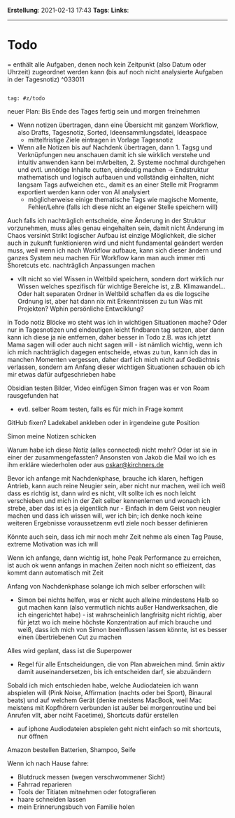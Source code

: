 **Erstellung**: 2021-02-13 17:43
**Tags**:
**Links**:

---

# Todo
= enthält alle Aufgaben, denen noch kein Zeitpunkt (also Datum oder Uhrzeit) zugeordnet werden kann (bis auf noch nicht analysierte Aufgaben in der Tagesnotiz) ^033011
  

````query

tag: #z/todo

````

  
neuer Plan:
Bis Ende des Tages fertig sein und morgen freinehmen

- Wenn notizen übertragen, dann eine Übersicht mit ganzem Workflow, also Drafts, Tagesnotiz, Sorted, Ideensammlungsdatei, Ideaspace
	- mittelfristige Ziele eintragen in Vorlage Tagesnotiz
- Wenn alle Notizen bis auf Nachdenk übertragen, dann 1. Tagsg und Verknüpfungen neu anschauen damit ich sie wirklich verstehe und intuitiv anwenden kann bei mArbeiten, 2. Systeme nochmal durchgehen und evtl. unnötige Inhalte cutten, eindeutig machen -> Endstruktur mathematisch und logisch aufbauen und vollständig einhalten, nicht langsam Tags aufweichen etc., damit es an einer Stelle mit Programm exportiert werden kann oder von AI analysiert
	- möglicherweise einige thematische Tags wie magische Momente, Fehler/Lehre (falls ich diese nicht an eigener Stelle speichern will)

Auch falls ich nachträglich entscheide, eine Änderung in der Struktur vorzunehmen, muss alles genau eingehalten sein, damit nicht Änderung im Chaos versinkt
Strikt logischer Aufbau ist einzige Möglichkeit, die sicher auch in zukunft funktionieren wird und nicht fundamental geändert werden muss, weil wenn ich nach Workflow aufbaue, kann sich dieser ändern und ganzes System neu machen
Für Workflow kann man auch immer mti Shoretcuts etc. nachträglich Anpassungen machen

- vllt nicht so viel Wissen in Weltbild speichern, sondern dort wirklich nur Wissen welches spezifisch für wichtige Bereiche ist, z.B. Klimawandel...
Oder halt separaten Ordner in Weltbild schaffen da es die logscihe Ordnung ist, aber hat dann nix mit Erkenntnissen zu tun
Was mit Projekten?
Wphin persönliche Entwciklung?

in Todo notiz Blöcke wo steht was ich in wichtigen Situationen mache? Oder nur in Tagesnotizen und eindeutigen leicht findbaren tag setzen, aber dann kann ich diese ja nie entfernen, daher besser in Todo
z.B. was ich jetzt Mama sagen will oder auch nicht sagen will - ist nämlich wichtig, wenn ich ich mich nachträglich dagegen entscheide, etwas zu tun, kann ich das in manchen Momenten vergessen, daher darf ich mich nicht auf Gedächtnis verlassen, sondern am Anfang dieser wichtigen Situationen schauen ob ich mir etwas dafür aufgeschrieben habe


Obsidian testen Bilder, Video einfügen
Simon fragen was er von Roam rausgefunden hat
- evtl. selber Roam testen, falls es für mich in Frage kommt

GitHub fixen?
Ladekabel ankleben oder in irgendeine gute Position

Simon meine Notizen schicken

Warum habe ich diese Notiz (alles connected) nicht mehr? Oder ist sie in einer der zusammengefassten? Ansonsten von Jakob die Mail wo ich es ihm erkläre wiederholen oder aus oskar@kirchners.de



Bevor ich anfange mit Nachdenkphase, brauche ich klaren, heftigen Antrieb, kann auch reine Neugier sein, aber nicht nur machen, weil ich weiß dass es richtig ist, dann wird es nicht, vllt sollte ich es noch leicht verschieben und mich in der Zeit selber kennenlernen und wonach ich strebe, aber das ist es ja eigentlich nur - Einfach in dem Geist von neugier machen und dass ich wissen will, wer ich bin; ich denke noch keine weiteren Ergebnisse voraussetzenm evtl ziele noch besser definieren

Könnte auch sein, dass ich mir noch mehr Zeit nehme als einen Tag Pause, extreme Motivation was ich will

Wenn ich anfange, dann wichtig ist, hohe Peak Performance zu erreichen, ist auch ok wenn anfangs in machen Zeiten noch nicht so effieizent, das kommt dann automatisch mit Zeit

Anfang von Nachdenkphase solange ich mich selber erforschen will:
- Simon bei nichts helfen, was er nicht auch alleine mindestens Halb so gut machen kann (also vermutlich nichts außer Handwerksachen, die ich eingerichtet habe) - ist wahrscheinlich langfrisitg nicht richtig, aber für jetzt wo ich meine höchste Konzentration auf mich brauche und weiß, dass ich mich von Simon beeinflussen lassen könnte, ist es besser einen übertriebenen Cut zu machen

Alles wird geplant, dass ist die Superpower
- Regel für alle Entscheidungen, die von Plan abweichen mind. 5min aktiv damit auseinandersetzen, bis ich entscheiden darf, sie abzuändern








Sobald ich mich entschieden habe, welche Audiodateien ich wann abspielen will (Pink Noise, Affirmation (nachts oder bei Sport), Binaural beats) und auf welchem Gerät (denke meistens MacBook, weil Mac meistens mit Kopfhörern verbunden ist außer bei morgenroutine und bei Anrufen vllt, aber nciht Facetime), Shortcuts dafür erstellen
- auf iphone Audiodateien abspielen geht nicht einfach so mit shortcuts, nur öffnen

Amazon bestellen Batterien, Shampoo, Seife

Wenn ich nach Hause fahre:
- Blutdruck messen (wegen verschwommener Sicht)
- Fahrrad reparieren
- Tools der Titiaten mitnehmen oder fotografieren
- haare schneiden lassen
- mein Erinnerungsbuch von Familie holen